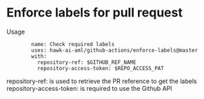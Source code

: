 # Enforce labels for pull request
Usage
```
        name: Check required labels
        uses: hawk-ai-aml/github-actions/enforce-labels@master
        with:
          repository-ref: $GITHUB_REF_NAME
          repository-access-token: $REPO_ACCESS_PAT

```

repository-ref: is used to retrieve the PR reference to get the labels
repository-access-token: is required to use the Github API
